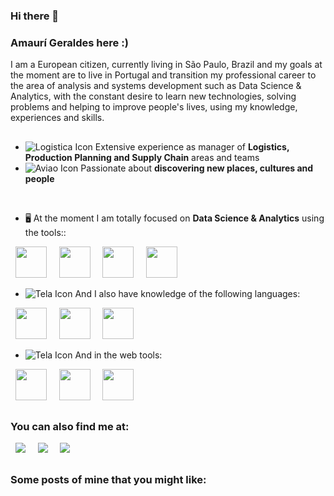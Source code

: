 ### Hi there 👋
### Amaurí Geraldes here :)
I am a European citizen, currently living in São Paulo, Brazil and my goals at the moment are to live in Portugal and transition my professional career to the area of analysis and systems development such as Data Science & Analytics, with the constant desire to learn new technologies, solving problems and helping to improve people's lives, using my knowledge, experiences and skills.

##

- ![Logistica Icon](https://github.com/amaurigeraldes/amaurigeraldes/assets/110943251/a81b009b-63c7-4756-bfc9-4af19341441f)
 Extensive experience as manager of **Logistics, Production Planning and Supply Chain** areas and teams
- ![Aviao Icon](https://github.com/amaurigeraldes/amaurigeraldes/assets/110943251/e1f78c38-cf1f-406e-bb6d-f648c57106c2)
Passionate about **discovering new places, cultures and people**
<br>

- 🖥️ At the moment I am totally focused on **Data Science & Analytics** using the tools::
<div style="display: inline">
  &nbsp;&nbsp;<img width="50" height="50" src="https://cdn.jsdelivr.net/gh/devicons/devicon/icons/python/python-original.svg" />&nbsp;&nbsp;
  &nbsp;&nbsp;<img width="50" height="50" src="https://cdn.jsdelivr.net/gh/devicons/devicon/icons/r/r-original.svg" />&nbsp;&nbsp;  
  &nbsp;&nbsp;<img width="50" height="50" src="https://cdn.jsdelivr.net/gh/devicons/devicon/icons/mysql/mysql-original-wordmark.svg" />&nbsp;&nbsp; 
  &nbsp;&nbsp;<img width="50" height="50" src="https://custom-images.strikinglycdn.com/res/hrscywv4p/image/upload/c_limit,fl_lossy,h_9000,w_1200,f_auto,q_auto/13592302/765612_244143.png" />&nbsp;&nbsp;
</div>
<br>

- ![Tela Icon](https://github.com/amaurigeraldes/amaurigeraldes/assets/110943251/df5cded5-1496-4406-b107-aaffeb00e65a)
And I also have knowledge of the following languages:
<div style="display: inline">
  &nbsp;&nbsp;<img width="50" height="50" src="https://cdn.jsdelivr.net/gh/devicons/devicon/icons/php/php-original.svg" />&nbsp;&nbsp;
  &nbsp;&nbsp;<img width="50" height="50" src="https://cdn.jsdelivr.net/gh/devicons/devicon/icons/java/java-original-wordmark.svg" />&nbsp;&nbsp;
  &nbsp;&nbsp;<img width="50" height="50" src="https://cdn.jsdelivr.net/gh/devicons/devicon/icons/go/go-original-wordmark.svg" />&nbsp;&nbsp;       
</div>
<br>

- ![Tela Icon](https://github.com/amaurigeraldes/amaurigeraldes/assets/110943251/df5cded5-1496-4406-b107-aaffeb00e65a)
And in the web tools:
<div style="display: inline">
  &nbsp;&nbsp;<img width="50" height="50" src="https://cdn.jsdelivr.net/gh/devicons/devicon/icons/html5/html5-original-wordmark.svg" />&nbsp;&nbsp;
  &nbsp;&nbsp;<img width="50" height="50" src="https://cdn.jsdelivr.net/gh/devicons/devicon/icons/css3/css3-original-wordmark.svg" />&nbsp;&nbsp;
  &nbsp;&nbsp;<img width="50" height="50" src="https://cdn.jsdelivr.net/gh/devicons/devicon/icons/javascript/javascript-original.svg" />&nbsp;&nbsp;
</div>

##

### You can also find me at:
&nbsp;&nbsp;<a href="https://www.linkedin.com/in/amauri-geraldes"><img src="https://img.shields.io/badge/linkedin-%230077B5.svg?style=for-the-badge&logo=linkedin&logoColor=white"></a>&nbsp;&nbsp;
&nbsp;&nbsp;<a href="https://www.youtube.com/channel/UCmAharFqHby1xZbZrnrhpvQ"><img src="https://img.shields.io/badge/YouTube-%23FF0000.svg?style=for-the-badge&logo=YouTube&logoColor=white"></a>&nbsp;&nbsp;
&nbsp;&nbsp;<a href="https://medium.com/@amaurimgeraldes"><img src="https://img.shields.io/badge/Medium-12100E?style=for-the-badge&logo=medium&logoColor=white"></a>&nbsp;&nbsp;

##

### Some posts of mine that you might like:



<!--
**amaurigeraldes/amaurigeraldes** is a ✨ _special_ ✨ repository because its `README.md` (this file) appears on your GitHub profile.

Here are some ideas to get you started:

- 🔭 I’m currently working on ...
- 🌱 I’m currently learning ...
- 👯 I’m looking to collaborate on ...
- 🤔 I’m looking for help with ...
- 💬 Ask me about ...
- 📫 How to reach me: ...
- 😄 Pronouns: ...
- ⚡ Fun fact: ...
-->
